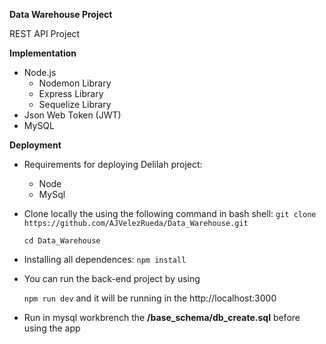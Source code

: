 **Data Warehouse Project**

REST API Project 

**Implementation**
+ Node.js
    * Nodemon Library
    * Express Library
    * Sequelize Library
+  Json Web Token (JWT)
+  MySQL

**Deployment**
+ Requirements for deploying Delilah project:
    - Node
    - MySql

+ Clone locally the using the following command in bash shell:
    ```git clone https://github.com/AJVelezRueda/Data_Warehouse.git```

    
    ```cd Data_Warehouse```


+ Installing all dependences:
    ```npm install```

+ You can run the back-end project by using 

    ```npm run dev```
 and it will be running in the http://localhost:3000

+ Run in mysql workbrench the **/base_schema/db_create.sql** before using the app


